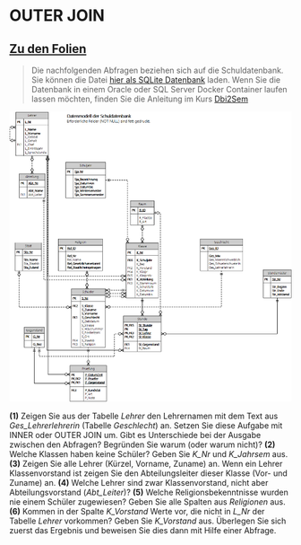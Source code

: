 # OUTER JOIN

## [Zu den Folien](04_OuterJoin.pdf)

> Die nachfolgenden Abfragen beziehen sich auf die Schuldatenbank. Sie können die Datei
> [hier als SQLite Datenbank](../Schule.db) laden. Wenn Sie die Datenbank in einem Oracle
> oder SQL Server Docker Container laufen lassen möchten, finden Sie die Anleitung im Kurs
> [Dbi2Sem](https://github.com/schletz/Dbi2Sem#informationen-zum-start)

![](../schuldb20200209.png)

**(1)** Zeigen Sie aus der Tabelle *Lehrer* den Lehrernamen mit dem Text aus *Ges_Lehrerlehrerin* (Tabelle *Geschlecht*) an. Setzen Sie diese Aufgabe mit INNER oder OUTER JOIN um. Gibt es Unterschiede bei der Ausgabe
   zwischen den Abfragen? Begründen Sie warum (oder warum nicht)?
**(2)** Welche Klassen haben keine Schüler? Geben Sie *K_Nr* und *K_Jahrsem* aus.
**(3)** Zeigen Sie alle Lehrer (Kürzel, Vorname, Zuname) an. Wenn ein Lehrer Klassenvorstand ist zeigen Sie den Abteilungsleiter dieser Klasse (Vor- und Zuname) an.
**(4)** Welche Lehrer sind zwar Klassenvorstand, nicht aber Abteilungsvorstand (*Abt_Leiter*)?
**(5)** Welche Religionsbekenntnisse wurden nie einem Schüler zugewiesen? Geben Sie alle Spalten aus *Religionen* aus.
**(6)** Kommen in der Spalte *K_Vorstand* Werte vor, die nicht in *L_Nr* der Tabelle *Lehrer* vorkommen? Geben Sie *K_Vorstand* aus. Überlegen Sie sich zuerst das Ergebnis 
   und beweisen Sie dies dann mit Hilfe einer Abfrage.
